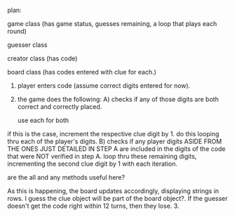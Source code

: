 plan:


game class (has game status, guesses remaining, a loop that plays each round)

guesser class

creator class (has code)

board class (has codes entered with clue for each.)


1. player enters code (assume correct digits entered for now).
2. the game does the following:
  A) checks if any of those digits are both correct and correctly placed. 
    
    use each for both
  
  
  
  
  if this is the case, increment the respective clue digit by 1. do this looping thru each of the player's digits.
  B) checks if any player digits ASIDE FROM THE ONES JUST DETAILED IN STEP A are included in the digits of the code that were NOT verified in step A. loop thru these remaining digits, incrementing the second clue digit by 1 with each iteration.
   
   are the all and any methods useful here?
  
  As this is happening, the board updates accordingly, displaying strings in rows. I guess the clue object will be part of the board object?. If the guesser doesn't get the code right within 12 turns, then they lose.
3. 